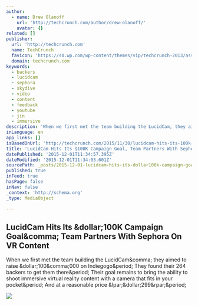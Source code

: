 ```yaml
---
author:
  - name: Drew Olanoff
    url: 'http://techcrunch.com/author/drew-olanoff/'
    avatar: {}
related: []
publisher:
  url: 'http://techcrunch.com'
  name: TechCrunch
  favicon: 'https://s0.wp.com/wp-content/themes/vip/techcrunch-2013/assets/images/favicon.ico'
  domain: techcrunch.com
keywords:
  - backers
  - lucidcam
  - sephora
  - skydive
  - video
  - content
  - feedback
  - youtube
  - jin
  - immersive
description: 'When we first met the team building the LucidCam, they aimed to raise $100,000 on Indiegogo. They found their 264 backers to get them there. Their goal remains to bring the ability to shoot immersive virtual reality content with a camera that fits in your pocket. And at a reasonable price ($299).'
inLanguage: en
app_links: []
isBasedOnUrl: 'http://techcrunch.com/2015/11/30/lucidcam-hits-its-100k-campaign-goal-team-partners-with-sephora-on-vr-content/?ncid=rss'
title: 'LucidCam Hits Its $100K Campaign Goal, Team Partners With Sephora On VR Content'
datePublished: '2015-12-01T11:34:57.395Z'
dateModified: '2015-12-01T11:34:03.601Z'
sourcePath: _posts/2015-12-01-lucidcam-hits-its-dollar100k-campaign-goal-team-partners-with-se.md
published: true
inFeed: true
hasPage: false
inNav: false
_context: 'http://schema.org'
_type: MediaObject

---
```

<article style=""><h1>LucidCam Hits Its &amp;dollar;100K Campaign Goal&amp;comma; Team Partners With Sephora On VR Content</h1><p>When we first met the team building the LucidCam&amp;comma; they aimed to raise &amp;dollar;100&amp;comma;000 on Indiegogo&amp;period; They found their 264 backers to get them there&amp;period; Their goal remains to bring the ability to shoot immersive virtual reality content with a camera that fits in your pocket&amp;period; And at a reasonable price &amp;lpar;&amp;dollar;299&amp;rpar;&amp;period;</p><img src="https://tctechcrunch2011.files.wordpress.com/2015/11/screen-shot-2015-11-30-at-10-47-12-am.png?w=764&amp;h=400&amp;crop=1" /></article>